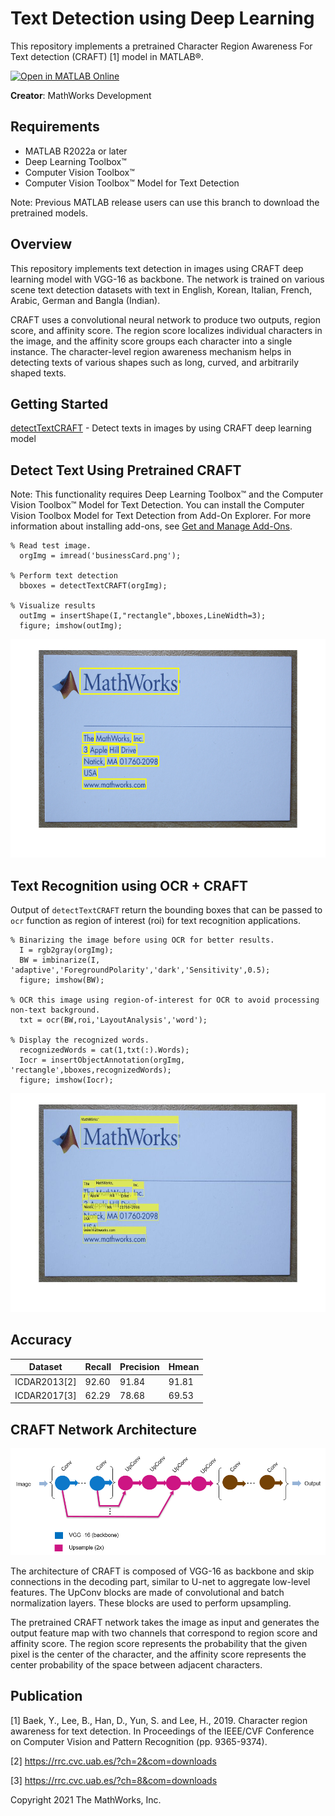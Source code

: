 # Text Detection using Deep Learning

This repository implements a pretrained Character Region Awareness For Text detection (CRAFT) [1] model in MATLAB&reg;.

[![Open in MATLAB Online](https://www.mathworks.com/images/responsive/global/open-in-matlab-online.svg)](https://matlab.mathworks.com/open/github/v1?repo=matlab-deep-learning/Text-Detection-using-Deep-Learning)

**Creator**: MathWorks Development

Requirements
------------  

- MATLAB R2022a or later
- Deep Learning Toolbox&trade;
- Computer Vision Toolbox&trade;
- Computer Vision Toolbox&trade; Model for Text Detection
  
Note: Previous MATLAB release users can use this branch to download the pretrained models.

Overview
--------

This repository implements text detection in images using CRAFT deep learning model with VGG-16 as backbone. The network is trained on various scene text detection datasets with text in English, Korean, Italian, French, Arabic, German and Bangla (Indian). 

CRAFT uses a convolutional neural network to produce two outputs, region score, and affinity score. The region score localizes individual characters in the image, and the affinity score groups each character into a single instance. The character-level region awareness mechanism helps in detecting texts of various shapes such as long, curved, and arbitrarily shaped texts.

Getting Started
---------------
[detectTextCRAFT](https://in.mathworks.com/help/vision/ref/detecttextcraft.html) - Detect texts in images by using CRAFT deep learning model

Detect Text Using Pretrained CRAFT
---------------------------------------
Note: This functionality requires Deep Learning Toolbox&trade; and the Computer Vision Toolbox&trade; Model for Text Detection. You can install the Computer Vision Toolbox Model for Text Detection from Add-On Explorer. For more information about installing add-ons, see [Get and Manage Add-Ons](https://in.mathworks.com/help/matlab/matlab_env/get-add-ons.html).
```
% Read test image.
  orgImg = imread('businessCard.png');

% Perform text detection
  bboxes = detectTextCRAFT(orgImg);
    
% Visualize results
  outImg = insertShape(I,"rectangle",bboxes,LineWidth=3);
  figure; imshow(outImg);
```

<img src="images/business_card.png" alt ="image" width="550" height="350"/>

Text Recognition using OCR + CRAFT
----------------------------------

Output of `detectTextCRAFT` return the bounding boxes that can be passed to `ocr` function as region of interest (roi) for text recognition applications.

```
% Binarizing the image before using OCR for better results.
  I = rgb2gray(orgImg);
  BW = imbinarize(I, 'adaptive','ForegroundPolarity','dark','Sensitivity',0.5);
  figure; imshow(BW);

% OCR this image using region-of-interest for OCR to avoid processing non-text background.
  txt = ocr(BW,roi,'LayoutAnalysis','word');

% Display the recognized words.
  recognizedWords = cat(1,txt(:).Words);
  Iocr = insertObjectAnnotation(orgImg, 'rectangle',bboxes,recognizedWords);
  figure; imshow(Iocr);
```

<img src="images/ocr_result.jpg" alt ="image" width="550" height="350"/>

Accuracy
---------

| Dataset | Recall | Precision  | Hmean |
| ------ | ------ | ------ | ------ |
| ICDAR2013[2] | 92.60 | 91.84 | 91.81 |
| ICDAR2017[3] | 62.29 | 78.68 | 69.53 |

CRAFT Network Architecture
--------------------------

![alt text](images/craft_architecture.PNG?raw=true)

The architecture of CRAFT is composed of VGG-16 as backbone and skip connections in the decoding part, similar to U-net to aggregate low-level features. The UpConv blocks are made of convolutional and batch normalization layers. These blocks are used to perform upsampling.

The pretrained CRAFT network takes the image as input and generates the output feature map with two channels that correspond to region score and affinity score. The region score represents the probability that the given pixel is the center of the character, and the affinity score represents the center probability of the space between adjacent characters. 



Publication
-----------

[1] Baek, Y., Lee, B., Han, D., Yun, S. and Lee, H., 2019. Character region awareness for text detection. In Proceedings of the IEEE/CVF Conference on Computer Vision and Pattern Recognition (pp. 9365-9374).

[2] https://rrc.cvc.uab.es/?ch=2&com=downloads

[3] https://rrc.cvc.uab.es/?ch=8&com=downloads

Copyright 2021 The MathWorks, Inc.
